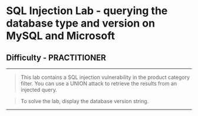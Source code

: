 

# SQL Injection Lab - querying the database type and version on MySQL and Microsoft

## Difficulty - PRACTITIONER

---

> This lab contains a SQL injection vulnerability in the product category filter.
> You can use a UNION attack to retrieve the results from an injected query.

> To solve the lab, display the database version string. 

---
